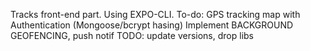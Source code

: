 Tracks front-end part. Using EXPO-CLI.
To-do:
GPS tracking map with Authentication (Mongoose/bcrypt hasing)
Implement BACKGROUND GEOFENCING, push notif
TODO: update versions, drop libs
